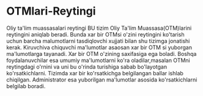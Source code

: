 # OTMlari-Reytingi
Oliy ta'lim muassasalari reytingi
BU tizim Oliy Ta'lim Muassasa(OTM)larini reytingini aniqlab beradi.
Bunda xar bir OTMsi o'zini reytingini ko'tarish uchun barcha malumotlarni tasdiqlovchi xujjati bilan shu tizimga jonatishi kerak.
Kiruvchiva chiquvchi ma'lumotlar asaosan xar bir OTM si yuborgan ma'lumotlarga tayanadi.
Xar bir OTM o'zining saxifasiga ega boladi.
Boshqa foydalanuvchilar esa umumiy ma'lumotlarni ko'ra oladilar,masalan OTMni reytingdagi o'rnini va uni bu o'rinda turishiga sabab bo'layotgan ko'rsatkichlarni.
Tizimda xar bir ko'rsatkichga belgilangan ballar ishlab chiqilgan.
Administrator esa yuborilgan ma'lumotlar asosida ko'rsatkichlarni belgilab boradi.  
